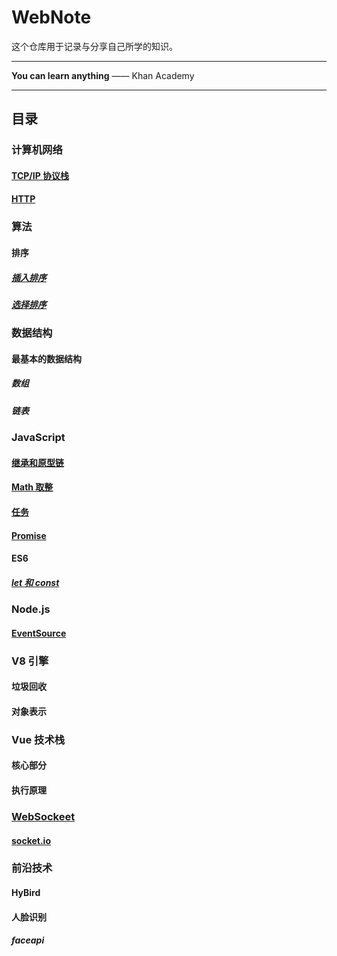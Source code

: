 # WebNote
这个仓库用于记录与分享自己所学的知识。

---

**You can learn anything** —— Khan Academy

---

## 目录

### 计算机网络
#### [TCP/IP 协议栈](./docs/TCP-IP/README.md)
#### [HTTP](./docs/http/README.md)
### 算法
#### 排序
##### [插入排序](./docs/algorithms/sort/insert.js)
##### [选择排序](./docs/algorithms/sort/select.js)

### 数据结构
#### 最基本的数据结构
##### 数组
##### 链表


### JavaScript
#### [继承和原型链](./docs/javascript/prototype/README.md)
#### [Math 取整](./docs/javascript/Math/README.md)
#### [任务](./docs/javascript/task.md)
#### [Promise](./docs/javascript/promise.md)

#### ES6
##### [let 和 const](./docs/javascript/es6/letAndConst.md)
### Node.js
#### [EventSource](./docs/eventSource/README.md)

### V8 引擎
#### 垃圾回收
#### 对象表示

### Vue 技术栈
#### 核心部分
#### 执行原理

### [WebSockeet](./docs/websocket/README.md)
#### [socket.io](./docs/websocket/socket.io.md)


### 前沿技术
#### HyBird
#### 人脸识别
##### faceapi
